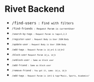 <html><head><title>Page Title</title></head><body><h1>Rivet Backend</h1><ul><li><code>/find-users<code> : Find with filters <li><code>/find-friends<code> : Request Param is currentUser <li><code>/search-by-tags<code> : Request Param is tags=1,2,3 <li><code>/register-user<code> : Request Body is User JSON Body <li><code>/update-user<code> : Request Body is User JSON Body <li><code>/add-tags<code> : Request Param is id_a=1 & id_b=2 <li><code>/block-user<code> Request Param id_a, id_b <li><code>/unblock-user<code> : Same as block user <li><code>/add-friend<code> : Same as block user <li><code>/remove-friend<code> : You got it, same- id_a, id_b <li><code>/add-tags<code> : Request Param is id=1 & tag="Music, Sports, Academics"<ul></body></html>
